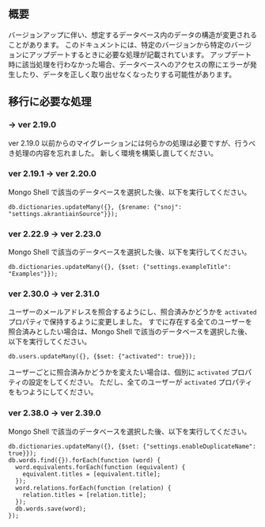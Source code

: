 ## 概要
バージョンアップに伴い、想定するデータベース内のデータの構造が変更されることがあります。
このドキュメントには、特定のバージョンから特定のバージョンにアップデートするときに必要な処理が記載されています。
アップデート時に該当処理を行わなかった場合、データベースへのアクセスの際にエラーが発生したり、データを正しく取り出せなくなったりする可能性があります。

## 移行に必要な処理

### → ver 2.19.0
ver 2.19.0 以前からのマイグレーションには何らかの処理は必要ですが、行うべき処理の内容を忘れました。
新しく環境を構築し直してください。

### ver 2.19.1 → ver 2.20.0
Mongo Shell で該当のデータベースを選択した後、以下を実行してください。
```
db.dictionaries.updateMany({}, {$rename: {"snoj": "settings.akrantiainSource"}});
```

### ver 2.22.9 → ver 2.23.0
Mongo Shell で該当のデータベースを選択した後、以下を実行してください。
```
db.dictionaries.updateMany({}, {$set: {"settings.exampleTitle": "Examples"}});
```

### ver 2.30.0 → ver 2.31.0
ユーザーのメールアドレスを照合するようにし、照合済みかどうかを `activated` プロパティで保持するように変更しました。
すでに存在する全てのユーザーを照合済みとしたい場合は、Mongo Shell で該当のデータベースを選択した後、以下を実行してください。
```
db.users.updateMany({}, {$set: {"activated": true}});
```

ユーザーごとに照合済みかどうかを変えたい場合は、個別に `activated` プロパティの設定をしてください。
ただし、全てのユーザーが `activated` プロパティをもつようにしてください。

### ver 2.38.0 → ver 2.39.0
Mongo Shell で該当のデータベースを選択した後、以下を実行してください。
```
db.dictionaries.updateMany({}, {$set: {"settings.enableDuplicateName": true}});
db.words.find({}).forEach(function (word) {
  word.equivalents.forEach(function (equivalent) {
    equivalent.titles = [equivalent.title];
  });
  word.relations.forEach(function (relation) {
    relation.titles = [relation.title];
  });
  db.words.save(word);
});
```